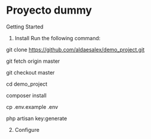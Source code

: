 # Proyecto dummy

Getting Started

1. Install
Run the following command:

git clone https://github.com/aldaesalex/demo_project.git

git fetch origin master 

git checkout master

cd demo_project

composer install

cp .env.example .env

php artisan key:generate

2. Configure
